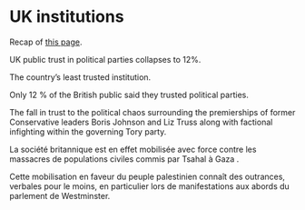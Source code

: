 
# UK institutions
Recap of [this page](https://www.englishlanguagetraining.fr/uk-institutions).

UK public trust in political parties collapses to 12%.

The country’s least trusted institution.

Only 12 % of the British public said they trusted political parties.

The fall in trust to the political chaos surrounding the premierships of former Conservative leaders Boris Johnson and Liz Truss along with factional infighting within the governing Tory party.

La société britannique est en effet mobilisée avec force contre les massacres de populations civiles commis par Tsahal à Gaza .

Cette mobilisation en faveur du peuple palestinien connaît des outrances, verbales pour le moins, en particulier lors de manifestations aux abords du parlement de Westminster.
